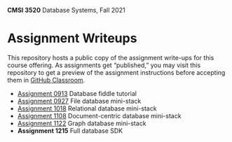 **CMSI 3520** Database Systems, Fall 2021

# Assignment Writeups
This repository hosts a public copy of the assignment write-ups for this course offering. As assignments get “published,” you may visit this repository to get a preview of the assignment instructions before accepting them in [GitHub Classroom](https://classroom.github.com).

- [Assignment 0913](./fiddle-tutorial.md) Database fiddle tutorial
- [Assignment 0927](./file-db-mini-stack.md) File database mini-stack
- [Assignment 1018](./relational-db-mini-stack.md) Relational database mini-stack
- [Assignment 1108](./document-db-mini-stack.md) Document-centric database mini-stack
- [Assignment 1122](./graph-db-mini-stack.md) Graph database mini-stack
- **Assignment 1215** <!-- [Assignment 1215](./full-db-sdk.md) --> Full database SDK


